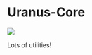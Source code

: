 # Uranus-Core

[![](https://jitpack.io/v/Will0mane/Uranus-Core.svg)](https://jitpack.io/#Will0mane/Uranus-Core)

Lots of utilities!
